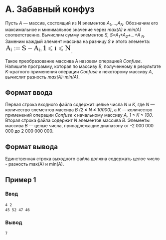 # A. Забавный конфуз

Пусть _A_ — массив, состоящий из N элементов _A<sub>1</sub>,…,A<sub>N</sub>_. Обозначим его максимальное и минимальное
значение через _max(A)_ и _min(A)_ соответственно. Вычислим сумму элементов _S, S=A<sub>1</sub>+A<sub>2</sub>+…+A<sub>
N</sub>_. Заменим каждый элемент массива на разницу _S_ и этого элемента:  
![QV9pIDo9IFMgLSBBX2ksIDEgXGxlcXNsYW50IGkgXGxlcXNsYW50IE4=.png](..%2F..%2F.res%2FQV9pIDo9IFMgLSBBX2ksIDEgXGxlcXNsYW50IGkgXGxlcXNsYW50IE4%3D.png).

Такое преобразование массива A назовем операцией _Confuse_. Напишите программу, которая по массиву _B_, полученному в
результате _K_-кратного применения операции _Confuse_ к некоторому массиву _A_, вычислит разность _max(A)-min(A)_.

## Формат ввода

Первая строка входного файла содержит целые числа _N_ и _K_, где _N_ — количество элементов массива _B (2 ≤ N ≤ 10000)_,
а _K_ — количество
применений операции _Confuse_ к начальному массиву _A, 1 ≤ K ≤ 100_. Вторая строка файла содержит _N_ элементов массива
_B_. Элементы массива _B_ — целые числа, принадлежащие диапазону от -2 000 000 000 до 2 000 000 000.

## Формат вывода

Единственная строка выходного файла должна содержать целое число - разность max(A) и min(A).

## Пример 1

### Ввод

    4 2
    45 52 47 46

### Вывод

    7
